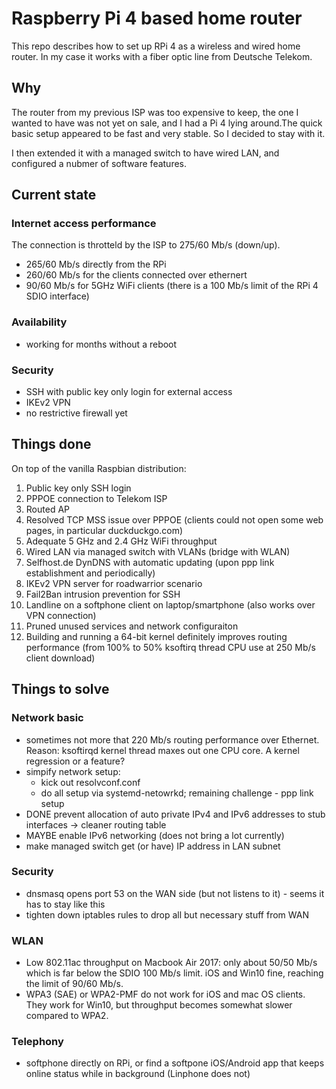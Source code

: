# Raspberry Pi 4 based home router

This repo describes how to set up RPi 4 as a wireless and wired home router. In my case it works with a fiber optic line from Deutsche Telekom.

## Why

The router from my previous ISP was too expensive to keep, the one I wanted to have was not yet on sale, and I had a Pi 4 lying around.The quick basic setup appeared to be fast and very stable. So I decided to stay with it.

I then extended it with a managed switch to have wired LAN, and configured a nubmer of software features.

## Current state

### Internet access performance

The connection is throtteld by the ISP to 275/60 Mb/s (down/up).

- 265/60 Mb/s directly from the RPi
- 260/60 Mb/s for the clients connected over ethernert
- 90/60 Mb/s for 5GHz WiFi clients (there is a 100 Mb/s limit of the RPi 4 SDIO interface)

### Availability
- working for months without a reboot

### Security
- SSH with public key only login for external access
- IKEv2 VPN
- no restrictive firewall yet

## Things done
On top of the vanilla Raspbian distribution:
1. Public key only SSH login
2. PPPOE connection to Telekom ISP
3. Routed AP
4. Resolved TCP MSS issue over PPPOE (clients could not open some web pages, in particular duckduckgo.com)
5. Adequate 5 GHz and 2.4 GHz WiFi throughput
6. Wired LAN via managed switch with VLANs (bridge with WLAN)
7. Selfhost.de DynDNS with automatic updating (upon ppp link establishment and periodically)
8. IKEv2 VPN server for roadwarrior scenario
9. Fail2Ban intrusion prevention for SSH
10. Landline on a softphone client on laptop/smartphone (also works over VPN connection)
11. Pruned unused services and network configuraiton
12. Building and running a 64-bit kernel definitely improves routing performance (from 100% to 50% ksoftirq thread CPU use at 250 Mb/s client download)

## Things to solve

### Network basic
- sometimes not more that 220 Mb/s routing performance over Ethernet. Reason: ksoftirqd kernel thread maxes out one CPU core. A kernel regression or a feature?
- simpify network setup:
  - kick out resolvconf.conf
  - do all setup via systemd-netowrkd; remaining challenge - ppp link setup
- DONE prevent allocation of auto private IPv4 and IPv6 addresses to stub interfaces -> cleaner routing table
- MAYBE enable IPv6 networking (does not bring a lot currently)
- make managed switch get (or have) IP address in LAN subnet

### Security
- dnsmasq opens port 53 on the WAN side (but not listens to it) - seems it has to stay like this 
- tighten down iptables rules to drop all but necessary stuff from WAN

### WLAN 
- Low 802.11ac throughput on Macbook Air 2017: only about 50/50 Mb/s which is far below the SDIO 100 Mb/s limit. iOS and Win10 fine, reaching the limit of 90/60 Mb/s.
- WPA3 (SAE) or WPA2-PMF do not work for iOS and mac OS clients. They work for Win10, but throughput becomes somewhat slower compared to WPA2.

### Telephony
- softphone directly on RPi, or find a softpone iOS/Android app that keeps online status while in background (Linphone does not)
